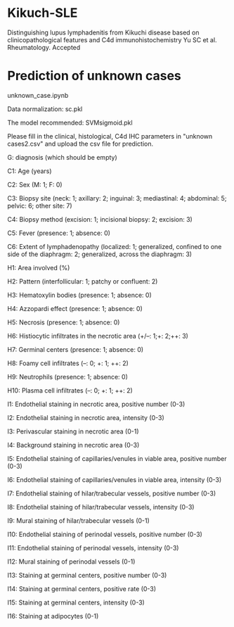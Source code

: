 # Kikuch-SLE
Distinguishing lupus lymphadenitis from Kikuchi disease based on clinicopathological features and C4d immunohistochemistry
Yu SC et al. Rheumatology. Accepted

# Prediction of unknown cases
unknown_case.ipynb

Data normalization: sc.pkl

The model recommended: SVMsigmoid.pkl

Please fill in the clinical, histological, C4d IHC parameters in "unknown cases2.csv" and upload the csv file for prediction.

G: diagnosis (which should be empty)

C1: Age (years)

C2: Sex (M: 1; F: 0)

C3: Biopsy site (neck: 1; axillary: 2; inguinal: 3; mediastinal: 4; abdominal: 5; pelvic: 6; other site: 7)

C4: Biopsy method (excision: 1; incisional biopsy: 2; excision: 3)

C5: Fever (presence: 1; absence: 0)

C6: Extent of lymphadenopathy (localized: 1; generalized, confined to one side of the diaphragm: 2; generalized, across the diaphragm: 3)

H1: Area involved (%)

H2: Pattern (interfollicular: 1; patchy or confluent: 2)

H3: Hematoxylin bodies (presence: 1; absence: 0)

H4: Azzopardi effect (presence: 1; absence: 0)

H5: Necrosis (presence: 1; absence: 0)

H6: Histiocytic infiltrates in the necrotic area (+/–: 1;+: 2;++: 3)

H7: Germinal centers (presence: 1; absence: 0)

H8: Foamy cell infiltrates (–: 0; +: 1; ++: 2)

H9: Neutrophils (presence: 1; absence: 0)

H10: Plasma cell infiltrates (–: 0; +: 1; ++: 2)

I1: Endothelial staining in necrotic area, positive number (0-3)

I2: Endothelial staining in necrotic area, intensity (0-3)

I3: Perivascular staining in necrotic area (0-1)

I4: Background staining in necrotic area (0-3)

I5: Endothelial staining of capillaries/venules in viable area, positive number (0-3)

I6: Endothelial staining of capillaries/venules in viable area, intensity (0-3)

I7: Endothelial staining of hilar/trabecular vessels, positive number (0-3)

I8: Endothelial staining of hilar/trabecular vessels, intensity (0-3)

I9: Mural staining of hilar/trabecular vessels (0-1)

I10: Endothelial staining of perinodal vessels, positive number (0-3)

I11: Endothelial staining of perinodal vessels, intensity (0-3)

I12: Mural staining of perinodal vessels (0-1)

I13: Staining at germinal centers, positive number (0-3)

I14: Staining at germinal centers, positive rate (0-3)

I15: Staining at germinal centers, intensity (0-3)

I16: Staining at adipocytes (0-1)
